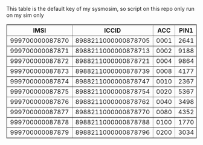 This table is the default key of my sysmosim, so script on this repo only run on my sim only
<table width="100%" border="1">
	<tbody><tr>
		<th>IMSI</th>
		<th>ICCID</th>
		<th>ACC</th>
		<th>PIN1</th>
		<th>PUK1</th>
		<th>PIN2</th>
		<th>PUK2</th>
		<th>Ki</th>
		<th>OPC</th>
		<th>ADM1</th>
		<th>KIC1</th>
		<th>KID1</th>
		<th>KIK1</th>
		<th>KIC2</th>
		<th>KID2</th>
		<th>KIK2</th>
		<th>KIC3</th>
		<th>KID3</th>
		<th>KIK3</th>
	</tr>
	<tr>
		<td>999700000087870</td>
		<td>8988211000000878705</td>
		<td>0001</td>
		<td>2641</td>
		<td>54699788</td>
		<td>3155</td>
		<td>08302358</td>
		<td>227CE55E6D2B405483810B1AFC9974F2</td>
		<td>EAB4AFA393F799DC28AC55E9F32C7C25</td>
		<td>19427286</td>
		<td>3E5A266A0CD071427C6B691E7C74B9FA</td>
		<td>2BE20835C0D656615605E6485E56F4C8</td>
		<td>EB2D71496C8C8D0BB76AD97D8A0DFFB1</td>
		<td>18A4179C21C8C66803C51306EA28E325</td>
		<td>77A1334E03708D9E55FC7E55FDD9D749</td>
		<td>063430BA3F57A623670846A67986218E</td>
		<td>87B306E9DAB0AEA7167947244A706A2A</td>
		<td>EECA00B6F828E51FFA0FE7FA29E724CF</td>
		<td>DBEFCE49D2ED6E558688A4C61081D8F6</td>
	</tr>
	<tr>
		<td>999700000087871</td>
		<td>8988211000000878713</td>
		<td>0002</td>
		<td>9188</td>
		<td>69656837</td>
		<td>2547</td>
		<td>48522157</td>
		<td>005BAB2F6F841F0F7937F15C0D2E7549</td>
		<td>7158707BEBFFA38CD30A757197387D54</td>
		<td>74753327</td>
		<td>D9ADD77593D7577000DE2ED70231A56B</td>
		<td>01B71E5C640FAD7740B99CDF4876226E</td>
		<td>353196CD148910B47B9A759368607B22</td>
		<td>D759B69BBCDFC2CA005F34D93B772789</td>
		<td>BCC0A2D09BD75677A769E0C9991A0EDF</td>
		<td>3D7908EFC087B2566ECBCDB555367903</td>
		<td>73ECD7A8BEAB87FF023FF352FEF831E5</td>
		<td>50549BC16F37C8340D4B61CF09A02270</td>
		<td>EFDD56AD43662192F209EC80935F5776</td>
	</tr>
	<tr>
		<td>999700000087872</td>
		<td>8988211000000878721</td>
		<td>0004</td>
		<td>9864</td>
		<td>00989432</td>
		<td>2972</td>
		<td>49756118</td>
		<td>6221A283A1EA3309CE654B47A1ADF4EB</td>
		<td>35213C21D537481B89A1CBAE483B138A</td>
		<td>63036416</td>
		<td>477ACC91E92EF0DB00ED7E5E81D425FB</td>
		<td>AE2BD886F9FF1F84C09351C0E491B0BD</td>
		<td>161EDAC154434D1A2BAEA1DE30EAB93F</td>
		<td>646861D15D4D1C475B48D156DC2FF66E</td>
		<td>3CC04763F964A66BDDBE5B4B5E4153D6</td>
		<td>DA115C7C30DF60C90193660C71F73DFB</td>
		<td>B732A170A2564600C1F5F39EF1D1E819</td>
		<td>F4FA7CCAD27A3D5D5F7E6166FD9AF9E6</td>
		<td>815F932C9FE33383CB5CBB3AEBC1D830</td>
	</tr>
	<tr>
		<td>999700000087873</td>
		<td>8988211000000878739</td>
		<td>0008</td>
		<td>4177</td>
		<td>77229354</td>
		<td>1024</td>
		<td>40227019</td>
		<td>3EBC7A10C7F8FF76BF02719DA531BCB0</td>
		<td>82826B0E3656375AD30F8FEC59943EDE</td>
		<td>44622068</td>
		<td>73B27DF2D2727EC32351A47AA10E5AE7</td>
		<td>851F3DB769121C2BC493F95F3ECEDE7B</td>
		<td>D2E99B84D844886091CBC807EFC43D96</td>
		<td>EB0A68B3C9F8196095522D3F791F8455</td>
		<td>7329A7B773D60E4097DC269E49153B00</td>
		<td>56627434652BB2DAD03AEE861648E771</td>
		<td>467394C61C852314FB271BECD17B1780</td>
		<td>162DE916AB50EF4877CDE739E888294E</td>
		<td>F5B457D68075E3D03F5F383D0FC50855</td>
	</tr>
	<tr>
		<td>999700000087874</td>
		<td>8988211000000878747</td>
		<td>0010</td>
		<td>2367</td>
		<td>95166834</td>
		<td>4492</td>
		<td>73712340</td>
		<td>FFA04918D64B17B239B1C592157A1840</td>
		<td>EF23ED6152342794325533C53F42CEEA</td>
		<td>31269467</td>
		<td>DED1139D8A0BD4B15ABDDDD32FC1EECB</td>
		<td>79B4E680185272F6E3DA60330C48A0A8</td>
		<td>2872838121890A2681826A8164FABB6F</td>
		<td>F4A256EB607A638B5E1CB9B0ABA0A411</td>
		<td>1D35ABBD3E6CA9EFAABFFF95E7F192E9</td>
		<td>1EF03E6AF2B548AD0FF72205D05A7BE0</td>
		<td>DE58632F4EFD3187F96740A07BCDA36C</td>
		<td>89D091BA613A1F68ECFDAE4649A41F4F</td>
		<td>441EB78F8D639A20BFB7718B74A73241</td>
	</tr>
	<tr>
		<td>999700000087875</td>
		<td>8988211000000878754</td>
		<td>0020</td>
		<td>5367</td>
		<td>91743942</td>
		<td>5043</td>
		<td>54470551</td>
		<td>14DF253570FAAAC894F444CB6CF29327</td>
		<td>1F86839F135692214AD1D57A1C43834B</td>
		<td>52375695</td>
		<td>C6D4DBA507FD85E2F7A92C2869D9BC02</td>
		<td>BE4C04EB9F2530AC5070F9F541B3BCD1</td>
		<td>562EBCCB38B08B23C5EEDDD0EF1B1972</td>
		<td>1829818A51DDB9A0A32E5496048FA144</td>
		<td>EC5BD13B1CF1CA0DC1E026B04760BD35</td>
		<td>5686DC1832327F78741C27095CF41F35</td>
		<td>4C99E39349DD56275E73C971B6085943</td>
		<td>711F407DB28912BADB59C7FFC9C0B1CC</td>
		<td>C1F064AE7C29EB7830B5B9BE690EC16C</td>
	</tr>
	<tr>
		<td>999700000087876</td>
		<td>8988211000000878762</td>
		<td>0040</td>
		<td>3498</td>
		<td>34183287</td>
		<td>2981</td>
		<td>56592547</td>
		<td>4834C74DFDD05351CC975B3CE4287418</td>
		<td>1F6DA1265370FB62DA561BFB6D5EFBC7</td>
		<td>17140854</td>
		<td>86F233D7EB58BB1979744DE390580284</td>
		<td>73D7386573A7B458E46D9C9324C8D86C</td>
		<td>2BCBE7AEF27B84A3A6C0DCA6AD89CEA3</td>
		<td>C593A978D087E1DE3EDBF37EBB27F4B1</td>
		<td>9CE1B7C5715491F85294BEB2CA0DAA5A</td>
		<td>9EF9CE911E609CA4E90870178806E77E</td>
		<td>CB2A0ACCD209327001B0263BC92E1430</td>
		<td>3198DFC25962923B4513DB68E37A704B</td>
		<td>AD3FE6A003DE8895C65D906E3961DABB</td>
	</tr>
	<tr>
		<td>999700000087877</td>
		<td>8988211000000878770</td>
		<td>0080</td>
		<td>4352</td>
		<td>24256897</td>
		<td>8629</td>
		<td>88640884</td>
		<td>742D521049FBFCD22402E4381F74A394</td>
		<td>802388197D083457CA66FDD0092D5ED3</td>
		<td>50738012</td>
		<td>93DFDD28299672CCA2850E55E9F2C0B7</td>
		<td>0570C96BF8FB46E3FE2CC9F7A310E8AB</td>
		<td>F49101A1455FF0E79567B54457A8E617</td>
		<td>6CA7CEE0AA14199799FA2AFCCC7B2991</td>
		<td>9D636057F01F71A57FE1D69145018B56</td>
		<td>45B18AFB420801E07869074B35F41A19</td>
		<td>3E24A6F4478F274D362960C83D885297</td>
		<td>6FD3B71BF02D4E956180DF8617266F8B</td>
		<td>C6BC52215B960FB68A3CC519A738A2EF</td>
	</tr>
	<tr>
		<td>999700000087878</td>
		<td>8988211000000878788</td>
		<td>0100</td>
		<td>1770</td>
		<td>62329105</td>
		<td>1193</td>
		<td>60360950</td>
		<td>8135313CD9C30190B36835EE28DEEF6F</td>
		<td>A64A0C4EC693424B4A024906EA06B55F</td>
		<td>13621634</td>
		<td>019E3A6F75A89F236AE7BF308FC5AC86</td>
		<td>3BEDF3E5F2D67AFAA6ADB2D61CF1BD35</td>
		<td>8972496E14571D99AB26986147B977F0</td>
		<td>B24AFB33C700412B2440C9C8F6C90678</td>
		<td>2A8AA71C7B3E72E3D05939CB3E18B3EC</td>
		<td>36C123D1F6896D88311D49D38D55A3E2</td>
		<td>201F37BD125A7474D818626EC776ED0C</td>
		<td>8CDD9234A63582A01C1EEB5EF49E557B</td>
		<td>B657AB1EE0F6DADB4CAFF9DD27FFC1BA</td>
	</tr>
	<tr>
		<td>999700000087879</td>
		<td>8988211000000878796</td>
		<td>0200</td>
		<td>3034</td>
		<td>02639970</td>
		<td>3616</td>
		<td>73927770</td>
		<td>CBCE2B9602B6E7F73BA4791D5D302DB7</td>
		<td>57A4B8481BBF804955E66C362FC01B3F</td>
		<td>47506211</td>
		<td>B0AD0C8644AFF81D83963EE9C8E11D2F</td>
		<td>6F540B4DE1401C4AB1C77B893AD50C41</td>
		<td>CBA5A7F6ACC1D710882CD24F2E4C67DE</td>
		<td>FD10D8FCE314307091C1D57C346EE3AD</td>
		<td>8AFC1E223A2782AE7DFBC5B56DCD1B64</td>
		<td>609D8C2AFD0F5DB7753765EAEB5BDC19</td>
		<td>4824C4312E44A3D58D297EE84E7A02C3</td>
		<td>A6701B96E2B9B07A9E67AD03C198C221</td>
		<td>1FAC6D4808E9351BF9B69CD3917568FA</td>
	</tr>
</tbody></table>
